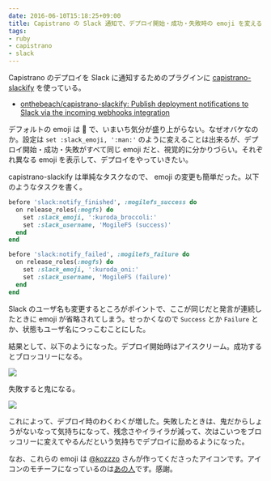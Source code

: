 ```yaml
---
date: 2016-06-10T15:18:25+09:00
title: Capistrano の Slack 通知で、デプロイ開始・成功・失敗時の emoji を変える
tags:
- ruby
- capistrano
- slack
---
```

Capistrano のデプロイを Slack に通知するためのプラグインに [capistrano-slackify](https://github.com/onthebeach/capistrano-slackify) を使っている。

- [onthebeach/capistrano-slackify: Publish deployment notifications to Slack via the incoming webhooks integration](https://github.com/onthebeach/capistrano-slackify)

デフォルトの emoji は 👻 で、いまいち気分が盛り上がらない。なぜオバケなのか。設定は `set :slack_emoji, ':man:'` のように変えることは出来るが、デプロイ開始・成功・失敗がすべて同じ emoji だと、視覚的に分かりづらい。それぞれ異なる emoji を表示して、デプロイをやっていきたい。

capistrano-slackify は単純なタスクなので、 emoji の変更も簡単だった。以下のようなタスクを書く。

```rb
before 'slack:notify_finished', :mogilefs_success do
  on release_roles(:mogfs) do
    set :slack_emoji, ':kuroda_broccoli:'
    set :slack_username, 'MogileFS (success)'
  end
end

before 'slack:notify_failed', :mogilefs_failure do
  on release_roles(:mogfs) do
    set :slack_emoji, ':kuroda_oni:'
    set :slack_username, 'MogileFS (failure)'
  end
end
```

Slack のユーザ名も変更するところがポイントで、ここが同じだと発言が連続したときに emoji が省略されてしまう。せっかくなので `Success` とか `Failure` とか、状態もユーザ名につっこむことにした。

結果として、以下のようになった。デプロイ開始時はアイスクリーム。成功するとブロッコリーになる。

![](/images/2016/06/10/cap_starting_and_success.png)

失敗すると鬼になる。

![](/images/2016/06/10/cap_failure.png)

これによって、デプロイ時のわくわくが増した。失敗したときは、鬼だからしょうがないなって気持ちになって、残念さやイライラが減って、次はこいつをブロッコリーに変えてやるんだという気持ちでデプロイに励めるようになった。

なお、これらの emoji は [@kozzzo](https://twitter.com/kozzzo) さんが作ってくださったアイコンです。アイコンのモチーフになっているのは[あの人](https://twitter.com/lamanotrama)です。感謝。
